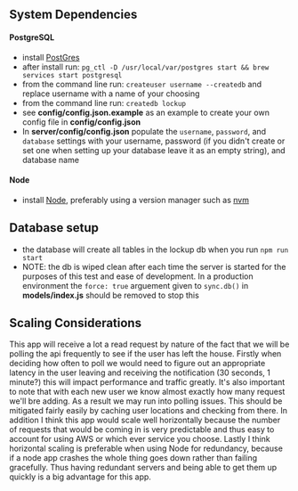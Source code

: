 ## System Dependencies

#### PostgreSQL

- install [PostGres](https://www.postgresql.org/download/)
- after install run: `pg_ctl -D /usr/local/var/postgres start && brew services start postgresql`
- from the command line run: `createuser username --createdb` and replace username with a name of your choosing
- from the command line run: `createdb lockup`
- see **config/config.json.example** as an example to create your own config file in **config/config.json**
- In **server/config/config.json** populate the `username`, `password`, and `database` settings with your username, password (if you didn't create or set one when setting up your database leave it as an empty string), and database name

#### Node

- install [Node](nodejs.org), preferably using a version manager such as [nvm](https://github.com/creationix/nvm)

## Database setup

- the database will create all tables in the lockup db when you run `npm run start`
- NOTE: the db is wiped clean after each time the server is started for the purposes of this test and ease of development. In a production environment the `force: true` arguement given to `sync.db()` in **models/index.js** should be removed to stop this

## Scaling Considerations

This app will receive a lot a read request by nature of the fact that we will be polling the api frequently to see if the user has left the house. Firstly when deciding how often to poll we would need to figure out an appropriate latency in the user leaving and receiving the notification (30 seconds, 1 minute?) this will impact performance and traffic greatly. It's also important to note that with each new user we know almost exactly how many request we'll bre adding. As a result we may run into polling issues. This should be mitigated fairly easily by caching user locations and checking from there. In addition I think this app would scale well horizontally because the number of requests that would be coming in is very predictable and thus easy to account for using AWS or which ever service you choose. Lastly I think horizontal scaling is preferable when using Node for redundancy, because if a node app crashes the whole thing goes down rather than failing gracefully. Thus having redundant servers and being able to get them up quickly is a big advantage for this app.
